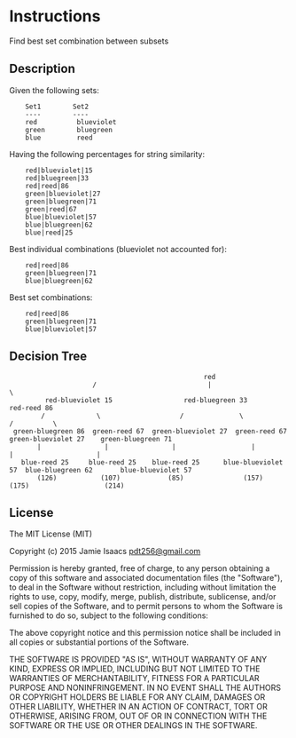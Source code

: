 # Instructions

Find best set combination between subsets

## Description

Given the following sets: 

```
    Set1        Set2
    ----        ----
    red          blueviolet
    green        bluegreen
    blue         reed
```

Having the following percentages for string similarity:

```
    red|blueviolet|15
    red|bluegreen|33
    red|reed|86
    green|blueviolet|27
    green|bluegreen|71
    green|reed|67
    blue|blueviolet|57
    blue|bluegreen|62
    blue|reed|25
```

Best individual combinations (blueviolet not accounted for):
```
    red|reed|86
    green|bluegreen|71
    blue|bluegreen|62
```

Best set combinations:
```
    red|reed|86
    green|bluegreen|71
    blue|blueviolet|57
```

## Decision Tree

```
                                                 red
                     /                            |                                       \
         red-blueviolet 15                  red-bluegreen 33                              red-reed 86
        /             \                    /              \                             /          \
 green-bluegreen 86  green-reed 67  green-blueviolet 27  green-reed 67     green-blueviolet 27    green-bluegreen 71
       |                |                |                   |                   |                     |
   blue-reed 25     blue-reed 25    blue-reed 25      blue-blueviolet 57  blue-bluegreen 62       blue-blueviolet 57
       (126)           (107)            (85)               (157)              (175)                   (214)
```

## License

The MIT License (MIT)

Copyright (c) 2015 Jamie Isaacs <pdt256@gmail.com>

Permission is hereby granted, free of charge, to any person obtaining a copy
of this software and associated documentation files (the "Software"), to deal
in the Software without restriction, including without limitation the rights
to use, copy, modify, merge, publish, distribute, sublicense, and/or sell
copies of the Software, and to permit persons to whom the Software is
furnished to do so, subject to the following conditions:

The above copyright notice and this permission notice shall be included in
all copies or substantial portions of the Software.

THE SOFTWARE IS PROVIDED "AS IS", WITHOUT WARRANTY OF ANY KIND, EXPRESS OR
IMPLIED, INCLUDING BUT NOT LIMITED TO THE WARRANTIES OF MERCHANTABILITY,
FITNESS FOR A PARTICULAR PURPOSE AND NONINFRINGEMENT. IN NO EVENT SHALL THE
AUTHORS OR COPYRIGHT HOLDERS BE LIABLE FOR ANY CLAIM, DAMAGES OR OTHER
LIABILITY, WHETHER IN AN ACTION OF CONTRACT, TORT OR OTHERWISE, ARISING FROM,
OUT OF OR IN CONNECTION WITH THE SOFTWARE OR THE USE OR OTHER DEALINGS IN
THE SOFTWARE.

